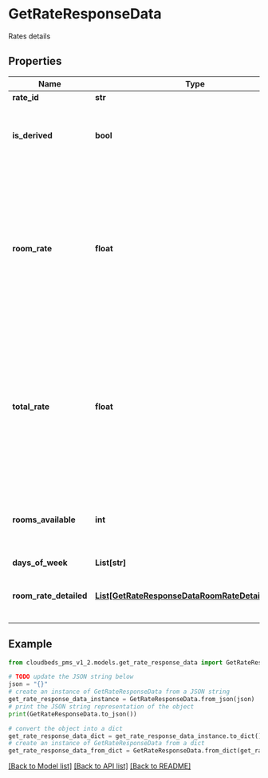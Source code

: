 # GetRateResponseData

Rates details

## Properties

Name | Type | Description | Notes
------------ | ------------- | ------------- | -------------
**rate_id** | **str** | Rate ID | [optional] 
**is_derived** | **bool** | This rate has been derived from another rate | [optional] 
**room_rate** | **float** | Base rate for the room, calculated based on the Room Type ID, selected dates, and promo code. This does not include additional guest charges | [optional] 
**total_rate** | **float** | Total rate for the room, which includes the base rate (roomRate) plus additional costs for extra guests (adults and children) | [optional] 
**rooms_available** | **int** | Number of rooms available, based on the parameters provided | [optional] 
**days_of_week** | **List[str]** |  | [optional] 
**room_rate_detailed** | [**List[GetRateResponseDataRoomRateDetailedInner]**](GetRateResponseDataRoomRateDetailedInner.md) | Detailed information on the rates, if requested | [optional] 

## Example

```python
from cloudbeds_pms_v1_2.models.get_rate_response_data import GetRateResponseData

# TODO update the JSON string below
json = "{}"
# create an instance of GetRateResponseData from a JSON string
get_rate_response_data_instance = GetRateResponseData.from_json(json)
# print the JSON string representation of the object
print(GetRateResponseData.to_json())

# convert the object into a dict
get_rate_response_data_dict = get_rate_response_data_instance.to_dict()
# create an instance of GetRateResponseData from a dict
get_rate_response_data_from_dict = GetRateResponseData.from_dict(get_rate_response_data_dict)
```
[[Back to Model list]](../README.md#documentation-for-models) [[Back to API list]](../README.md#documentation-for-api-endpoints) [[Back to README]](../README.md)


